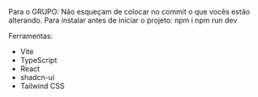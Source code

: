 
Para o GRUPO: Não esqueçam de colocar no commit o que vocês estão alterando.
Para instalar antes de iniciar o projeto:
npm i
npm run dev

Ferramentas:

- Vite
- TypeScript
- React
- shadcn-ui
- Tailwind CSS
